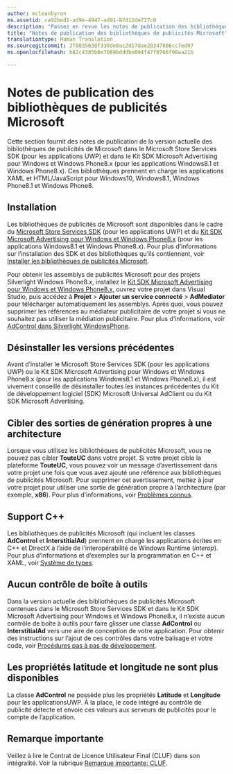 ```yaml
---
author: mcleanbyron
ms.assetid: ca92bed1-ad9e-4947-ad91-87d12de727c0
description: "Passez en revue les notes de publication des bibliothèques de publicités Microsoft contenues dans le Microsoft Store Services SDK"
title: "Notes de publication des bibliothèques de publicités Microsoft"
translationtype: Human Translation
ms.sourcegitcommit: 2f0835638f330de0ac2d17dae28347686cc7ed97
ms.openlocfilehash: b82c4385b0e7089bdddbe094f47f0766f90aa21b

---
```


# Notes de publication des bibliothèques de publicités Microsoft




Cette section fournit des notes de publication de la version actuelle des bibliothèques de publicités de Microsoft dans le Microsoft Store Services SDK (pour les applications UWP) et dans le Kit SDK Microsoft Advertising pour Windows et Windows Phone8.x (pour les applications Windows8.1 et Windows Phone8.x). Ces bibliothèques prennent en charge les applications XAML et HTML/JavaScript pour Windows10, Windows8.1, Windows Phone8.1 et Windows Phone8.

## Installation


Les bibliothèques de publicités de Microsoft sont disponibles dans le cadre du [Microsoft Store Services SDK](http://aka.ms/store-em-sdk) (pour les applications UWP) et du [Kit SDK Microsoft Advertising pour Windows et Windows Phone8.x](http://aka.ms/store-8-sdk) (pour les applications Windows8.1 et Windows Phone8.x). Pour plus d’informations sur l’installation des SDK et des bibliothèques qu’ils contiennent, voir [Installer les bibliothèques de publicités Microsoft](install-the-microsoft-advertising-libraries.md).

Pour obtenir les assemblys de publicités Microsoft pour des projets Silverlight Windows Phone8.x, installez le [Kit SDK Microsoft Advertising pour Windows et Windows Phone8.x](http://aka.ms/store-8-sdk), ouvrez votre projet dans Visual Studio, puis accédez à **Projet** > **Ajouter un service connecté** > **AdMediator** pour télécharger automatiquement les assemblys. Après quoi, vous pouvez supprimer les références au médiateur publicitaire de votre projet si vous ne souhaitez pas utiliser la médiation publicitaire. Pour plus d’informations, voir [AdControl dans Silverlight WindowsPhone](adcontrol-in-windows-phone-silverlight.md).


## Désinstaller les versions précédentes

Avant d’installer le Microsoft Store Services SDK (pour les applications UWP) ou le Kit SDK Microsoft Advertising pour Windows et Windows Phone8.x (pour les applications Windows8.1 et Windows Phone8.x), il est vivement conseillé de désinstaller toutes les instances précédentes du Kit de développement logiciel (SDK) Microsoft Universal AdClient ou du Kit SDK Microsoft Advertising.

## Cibler des sorties de génération propres à une architecture

Lorsque vous utilisez les bibliothèques de publicités Microsoft, vous ne pouvez pas cibler **TouteUC** dans votre projet. Si votre projet cible la plateforme **TouteUC**, vous pouvez voir un message d’avertissement dans votre projet une fois que vous avez ajouté une référence aux bibliothèques de publicités Microsoft. Pour supprimer cet avertissement, mettez à jour votre projet pour utiliser une sortie de génération propre à l’architecture (par exemple, **x86**). Pour plus d’informations, voir [Problèmes connus](known-issues-for-the-advertising-libraries.md).

## Support C++

Les bibliothèques de publicités Microsoft (qui incluent les classes **AdControl** et **InterstitialAd**) prennent en charge les applications écrites en C++ et DirectX à l’aide de l’interopérabilité de Windows Runtime (*interop*). Pour plus d’informations et d’exemples sur la programmation en C++ et XAML, voir [Système de types](https://msdn.microsoft.com/library/windows/apps/xaml/hh755822.aspx).

## Aucun contrôle de boîte à outils

Dans la version actuelle des bibliothèques de publicités Microsoft contenues dans le Microsoft Store Services SDK et dans le Kit SDK Microsoft Advertising pour Windows et Windows Phone8.x, il n’existe aucun contrôle de boîte à outils pour faire glisser une classe **AdControl** ou **InterstitialAd** vers une aire de conception de votre application. Pour obtenir des instructions sur l’ajout de ces contrôles dans votre balisage et votre code, voir [Procédures pas à pas de développement](developer-walkthroughs.md).

## Les propriétés latitude et longitude ne sont plus disponibles

La classe **AdControl** ne possède plus les propriétés **Latitude** et **Longitude** pour les applicationsUWP. À la place, le code intégré au contrôle de publicité détecte et envoie ces valeurs aux serveurs de publicités pour le compte de l’application.

## Remarque importante

Veillez à lire le Contrat de Licence Utilisateur Final (CLUF) dans son intégralité. Voir la rubrique [Remarque importante: CLUF](important-notice-eula.md).

 

 



<!--HONumber=Sep16_HO2-->


